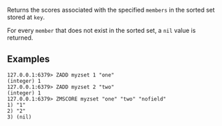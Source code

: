 Returns the scores associated with the specified `members` in the sorted set stored at `key`.

For every `member` that does not exist in the sorted set, a `nil` value is returned.

## Examples

```
127.0.0.1:6379> ZADD myzset 1 "one"
(integer) 1
127.0.0.1:6379> ZADD myzset 2 "two"
(integer) 1
127.0.0.1:6379> ZMSCORE myzset "one" "two" "nofield"
1) "1"
2) "2"
3) (nil)
```
